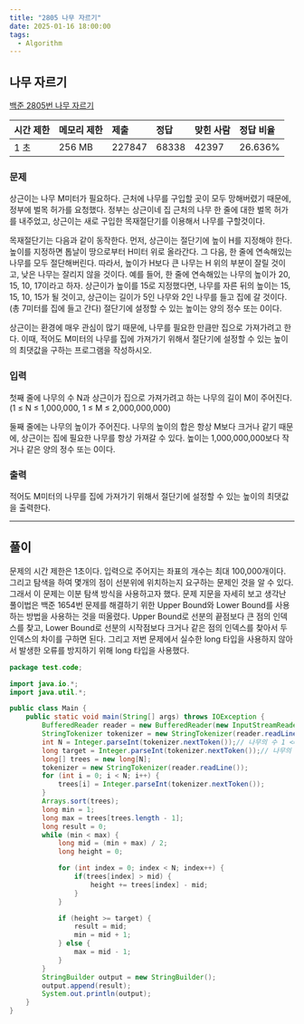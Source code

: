 ```yaml
---
title: "2805 나무 자르기"
date: 2025-01-16 18:00:00
tags: 
  - Algorithm
---
```


## 나무 자르기

[백준 2805번 나무 자르기](https://www.acmicpc.net/problem/2805)

| 시간 제한 | 메모리 제한 | 제출     | 정답    | 맞힌 사람 | 정답 비율   |
|:------|:-------|:-------|:------|:------|:--------|
| 1 초   | 256 MB | 227847 | 68338 | 42397 | 26.636% |

### 문제

상근이는 나무 M미터가 필요하다. 
근처에 나무를 구입할 곳이 모두 망해버렸기 때문에, 정부에 벌목 허가를 요청했다. 
정부는 상근이네 집 근처의 나무 한 줄에 대한 벌목 허가를 내주었고, 상근이는 새로 구입한 목재절단기를 이용해서 나무를 구할것이다.<br>

목재절단기는 다음과 같이 동작한다. 
먼저, 상근이는 절단기에 높이 H를 지정해야 한다. 
높이를 지정하면 톱날이 땅으로부터 H미터 위로 올라간다. 
그 다음, 한 줄에 연속해있는 나무를 모두 절단해버린다. 
따라서, 높이가 H보다 큰 나무는 H 위의 부분이 잘릴 것이고, 낮은 나무는 잘리지 않을 것이다. 
예를 들어, 한 줄에 연속해있는 나무의 높이가 20, 15, 10, 17이라고 하자. 
상근이가 높이를 15로 지정했다면, 나무를 자른 뒤의 높이는 15, 15, 10, 15가 될 것이고, 
상근이는 길이가 5인 나무와 2인 나무를 들고 집에 갈 것이다. (총 7미터를 집에 들고 간다) 
절단기에 설정할 수 있는 높이는 양의 정수 또는 0이다.<br>

상근이는 환경에 매우 관심이 많기 때문에, 나무를 필요한 만큼만 집으로 가져가려고 한다. 
이때, 적어도 M미터의 나무를 집에 가져가기 위해서 절단기에 설정할 수 있는 높이의 최댓값을 구하는 프로그램을 작성하시오.

### 입력

첫째 줄에 나무의 수 N과 상근이가 집으로 가져가려고 하는 나무의 길이 M이 주어진다. 
(1 ≤ N ≤ 1,000,000, 1 ≤ M ≤ 2,000,000,000)<br>

둘째 줄에는 나무의 높이가 주어진다. 
나무의 높이의 합은 항상 M보다 크거나 같기 때문에, 상근이는 집에 필요한 나무를 항상 가져갈 수 있다. 
높이는 1,000,000,000보다 작거나 같은 양의 정수 또는 0이다.

### 출력

적어도 M미터의 나무를 집에 가져가기 위해서 절단기에 설정할 수 있는 높이의 최댓값을 출력한다.

---

## 풀이

문제의 시간 제한은 1초이다. 입력으로 주어지는 좌표의 개수는 최대 100,000개이다.
그리고 탐색을 하여 몇개의 점이 선분위에 위치하는지 요구하는 문제인 것을 알 수 있다.
그래서 이 문제는 이분 탐색 방식을 사용하고자 했다.
문제 지문을 자세히 보고 생각난 풀이법은 백준 1654번 문제를 해결하기 위한 Upper Bound와 Lower Bound를 사용하는 방법을 사용하는 것을 떠올렸다.
Upper Bound로 선분의 끝점보다 큰 점의 인덱스를 찾고, Lower Bound로 선분의 시작점보다 크거나 같은 점의 인덱스를 찾아서 두 인덱스의 차이를 구하면 된다.
그리고 저번 문제에서 실수한 long 타입을 사용하지 않아서 발생한 오류를 방지하기 위해 long 타입을 사용했다.

```java
package test.code;

import java.io.*;
import java.util.*;

public class Main {
    public static void main(String[] args) throws IOException {
        BufferedReader reader = new BufferedReader(new InputStreamReader(System.in));
        StringTokenizer tokenizer = new StringTokenizer(reader.readLine());
        int N = Integer.parseInt(tokenizer.nextToken());// 나무의 수 1 <= N <= 1,000,000
        long target = Integer.parseInt(tokenizer.nextToken());// 나무의 길이 1 <= target <= 2,000,000,000
        long[] trees = new long[N];
        tokenizer = new StringTokenizer(reader.readLine());
        for (int i = 0; i < N; i++) {
            trees[i] = Integer.parseInt(tokenizer.nextToken());
        }
        Arrays.sort(trees);
        long min = 1;
        long max = trees[trees.length - 1];
        long result = 0;
        while (min < max) {
            long mid = (min + max) / 2;
            long height = 0;

            for (int index = 0; index < N; index++) {
                if(trees[index] > mid) {
                    height += trees[index] - mid;
                }
            }

            if (height >= target) {
                result = mid;
                min = mid + 1;
            } else {
                max = mid - 1;
            }
        }
        StringBuilder output = new StringBuilder();
        output.append(result);
        System.out.println(output);
    }
}
```